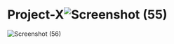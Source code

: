 # Project-X![Screenshot (55)](https://user-images.githubusercontent.com/56032442/145086589-1c96640f-bf1e-4161-bfbb-465dc7969d10.png)
![Screenshot (56)](https://user-images.githubusercontent.com/56032442/145086613-af260781-abcb-4a1d-ad5a-51b7cb21147a.png)

